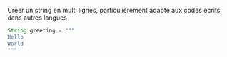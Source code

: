 Créer un string en multi lignes, particulièrement adapté aux codes écrits dans autres langues

```java
String greeting = """
Hello
World
"""
```